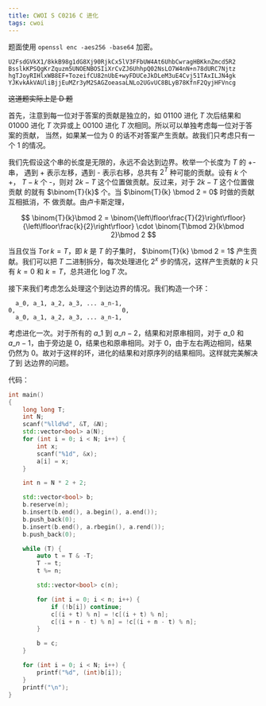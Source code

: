 ```yaml
---
title: CWOI S C0216 C 进化
tags: cwoi
---
```


题面使用 `openssl enc -aes256 -base64` 加密。

```
U2FsdGVkX1/8kkB98g1dG8Xj90RjkCx5lV3FFbUW4At6UhbCwragHBKknZmcd5R2
BsslkKPSQgKrZquzm5UNOENBOSIiXrCvZJ6UhhpQ02NsLO7W4nN+n78dURC7Njtz
hgTJoyRIHlxWB8EF+TozeifCU82nUbE+wyFDUCeJkDLeM3uE4Cvj51TAxILJN4gk
YJKvkAkVAUliBjjEuMZr3yM2SAGZoeasaLNLo2UGvUC8BLyB78KfnF2QyjHFVncg
```

~~这道题实际上是 D 题~~

首先，注意到每一位对于答案的贡献是独立的，如 01100 进化 $T$ 次后结果和 01000 
进化 $T$ 次异或上 00100 进化 $T$ 次相同。所以可以单独考虑每一位对于答案的贡献，
当然，如果某一位为 0 的话不对答案产生贡献。故我们只考虑只有一个 1 的情况。

我们先假设这个串的长度是无限的，永远不会达到边界。枚举一个长度为 $T$ 的 +- 串，
遇到 + 表示左移，遇到 - 表示右移，总共有 $2^T$ 种可能的贡献。设有 $k$ 个 +，
$T-k$ 个 -，则对 $2k - T$ 这个位置做贡献。反过来，对于 $2k - T$ 这个位置做贡献
的就有 $\binom{T}{k}$ 个。当 $\binom{T}{k} \bmod 2 = 0$ 时做的贡献互相抵消，不
做贡献。由卢卡斯定理，

$$
\binom{T}{k}\bmod 2 =
\binom{\left\lfloor\frac{T}{2}\right\rfloor}{\left\lfloor\frac{k}{2}\right\rfloor}
\cdot \binom{T\bmod 2}{k\bmod 2}\bmod 2
$$

当且仅当 $T \operatorname{or} k = T$，即 $k$ 是 $T$ 的子集时，
$\binom{T}{k} \bmod 2 = 1$ 产生贡献。我们可以把 $T$ 二进制拆分，每次处理进化 
$2^x$ 步的情况，这样产生贡献的 $k$ 只有 $k=0$ 和 $k=T$，总共进化 $\log T$ 次。

接下来我们考虑怎么处理这个到达边界的情况。我们构造一个环：

```
  a_0, a_1, a_2, a_3, ... a_n-1,
0,                              0,
  a_0, a_1, a_2, a_3, ... a_n-1,
```

考虑进化一次。对于所有的 $a\_1$ 到 $a\_{n-2}$，结果和对原串相同，对于 $a\_0$ 和 
$a\_{n-1}$，由于旁边是 $0$，结果也和原串相同。对于 $0$，由于左右两边相同，结果
仍然为 $0$。故对于这样的环，进化的结果和对原序列的结果相同。这样就完美解决了到
达边界的问题。

代码：

```cpp
int main()
{
	long long T;
	int N;
	scanf("%lld%d", &T, &N);
	std::vector<bool> a(N);
	for (int i = 0; i < N; i++) {
		int x;
		scanf("%1d", &x);
		a[i] = x;
	}

	int n = N * 2 + 2;

	std::vector<bool> b;
	b.reserve(n);
	b.insert(b.end(), a.begin(), a.end());
	b.push_back(0);
	b.insert(b.end(), a.rbegin(), a.rend());
	b.push_back(0);

	while (T) {
		auto t = T & -T;
		T -= t;
		t %= n;

		std::vector<bool> c(n);

		for (int i = 0; i < n; i++) {
			if (!b[i]) continue;
			c[(i + t) % n] = !c[(i + t) % n];
			c[(i + n - t) % n] = !c[(i + n - t) % n];
		}

		b = c;
	}

	for (int i = 0; i < N; i++) {
		printf("%d", (int)b[i]);
	}
	printf("\n");
}
```
